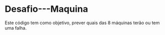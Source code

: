 # Desafio---Maquina

Este código tem como objetivo, prever quais das 8 máquinas terão ou tem uma falha.
